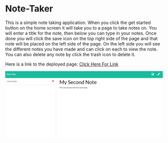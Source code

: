 # Note-Taker

This is a simple note taking application. When you click the get started button on the home screen it will take you to a page to take notes on. You will enter a title for the note, then below you can type in your notes. Once done you will click the save icon on the top right side of the page and that note will be placed on the left side of the page. On the left side you will see the different notes you have made and can click on each to view the note. You can also delete any note by click the trash icon to delete it. 


Here is a link to the deployed page:
[Click Here For Link](https://whispering-hamlet-82762.herokuapp.com/)


<img src="note-taker-ss.png" alt="screeshot of note taker app">
